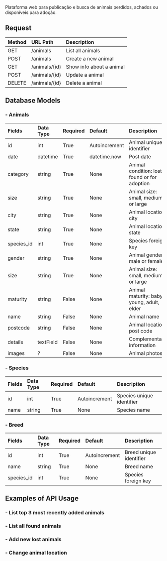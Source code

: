 Plataforma web para publicação e busca de animais perdidos, achados ou disponíveis para adoção.

## Request

 Method | URL Path      | Description
| :-----| :-------------| :-----------------------
 GET    | /animals      | List all animals
 POST   | /animals      | Create a new animal
 GET    | /animals/{id} | Show info about a animal
 POST   | /animals/{id} | Update a animal
 DELETE | /animals/{id} | Delete a animal


## Database Models
### - Animals
 Fields      | Data Type   | Required  | Default       | Description
| :----------| :-----------| :---------| :-------------| :--------------------------------------------|
 id          | int         | True      | Autoincrement | Animal unique identifier
 date        | datetime    | True      | datetime.now  | Post date
 category    | string      | True      | None          | Animal condition: lost, found or for adoption
 size        | string      | True      | None          | Animal size: small, medium or large
 city        | string      | True      | None          | Animal location city
 state       | string      | True      | None          | Animal location state
 species_id  | int         | True      | None          | Species foreign key
 gender      | string      | True      | None          | Animal gender: male or female
 size        | string      | True      | None          | Animal size: small, medium or large
 maturity    | string      | False     | None          | Animal maturity: baby, young, adult, elder
 name        | string      | False     | None          | Animal name
 postcode    | string      | False     | None          | Animal location post code
 details     | textField   | False     | None          | Complementary information
 images      |  ?          | False     | None          | Animal photos


 ### - Species
 Fields      | Data Type   | Required  | Default       | Description
| :----------| :-----------| :---------| :-------------| :--------------------------------------------|
 id          | int         | True      | Autoincrement | Species unique identifier
 name        | string      | True      | None          | Species name


 ### - Breed
 Fields      | Data Type   | Required  | Default       | Description
| :----------| :-----------| :---------| :-------------| :--------------------------------------------|
 id          | int         | True      | Autoincrement | Breed unique identifier
 name        | string      | True      | None          | Breed name
 species_id  | int         | True      | None          | Species foreign key

## Examples of API Usage
### - List top 3 most recently added animals
### - List all found animals
### - Add new lost animals
### - Change animal location
